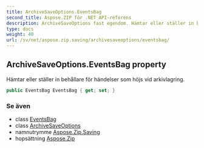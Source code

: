 ```yaml
---
title: ArchiveSaveOptions.EventsBag
second_title: Aspose.ZIP för .NET API-referens
description: ArchiveSaveOptions fast egendom. Hämtar eller ställer in behållare för händelser som höjs vid arkivlagring.
type: docs
weight: 40
url: /sv/net/aspose.zip.saving/archivesaveoptions/eventsbag/
---
```

## ArchiveSaveOptions.EventsBag property

Hämtar eller ställer in behållare för händelser som höjs vid arkivlagring.

```csharp
public EventsBag EventsBag { get; set; }
```

### Se även

* class [EventsBag](../../eventsbag/)
* class [ArchiveSaveOptions](../)
* namnutrymme [Aspose.Zip.Saving](../../archivesaveoptions/)
* hopsättning [Aspose.Zip](../../../)


